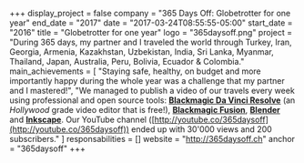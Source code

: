 +++
display_project = false
company = "365 Days Off: Globetrotter for one year"
end_date = "2017"
date = "2017-03-24T08:55:55-05:00"
start_date = "2016"
title = "Globetrotter for one year"
logo = "365daysoff.png"
project = "During 365 days, my partner and I traveled the world through Turkey, Iran, Georgia, Armenia, Kazakhstan, Uzbekistan, India, Sri Lanka, Myanmar, Thailand, Japan, Australia, Peru, Bolivia, Ecuador & Colombia."
main_achievements = [
  "Staying safe, healthy, on budget and more importantly happy during the whole year was a challenge that my partner and I mastered!",
  "We managed to publish a video of our travels every week using professional and open source tools: [**Blackmagic Da Vinci Resolve**](https://www.blackmagicdesign.com/products/davinciresolve) (an *Hollywood* grade video editor that is free!), [**Blackmagic Fusion**](https://www.blackmagicdesign.com/products/fusion), [**Blender**](https://www.blender.org/) and [**Inkscape**](https://inkscape.org/en/). Our YouTube channel ([http://youtube.co/365daysoff](http://youtube.co/365daysoff)) ended up with  30'000 views and 200 subscribers."
]
responsabilities = []
website = "http://365daysoff.ch"
anchor = "365daysoff"
+++
